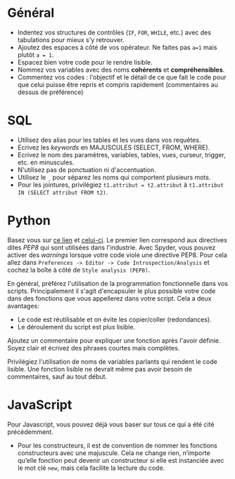 # Général

- Indentez vos structures de contrôles (``IF``, ``FOR``, ``WHILE``, etc.) avec des tabulations pour mieux s'y retrouver.
- Ajoutez des espaces à côté de vos opérateur. Ne faites pas ``a=1`` mais plutôt ``a = 1``.
- Espacez bien votre code pour le rendre lisible.
- Nommez vos variables avec des noms **cohérents** et **compréhensibles**.
- Commentez vos codes : l'objectif et le détail de ce que fait le code pour que celui puisse être repris et compris rapidement (commentaires au dessus de préférence)

# SQL

- Utilisez des alias pour les tables et les vues dans vos requêtes.
- Ecrivez les *keywords* en MAJUSCULES (SELECT, FROM, WHERE).
- Ecrivez le nom des paramètres, variables, tables, vues, curseur, trigger, etc. en minuscules.
- N'utilisez pas de ponctuation ni d'accentuation.
- Utilisez le ``_`` pour séparez les noms qui comportent plusieurs mots. 
- Pour les jointures, privilégiez ``t1.attribut = t2.attribut`` à ``t1.attribut IN (SELECT attribut FROM t2)``.

# Python

Basez vous sur [ce lien](https://www.python.org/dev/peps/pep-0008/) et [celui-ci](https://gist.github.com/sloria/7001839). Le premier lien correspond aux directives dites *PEP8* qui sont utilisées dans l'industrie. Avec Spyder, vous pouvez activer des *warnings* lorsque votre code viole une directive PEP8. Pour cela allez dans ``Preferences -> Editor -> Code Introspection/Analysis`` et cochez la boîte à côté de ``Style analysis (PEP8)``.

En général, préférez l'utilisation de la programmation fonctionnelle dans vos scripts. Principalement il s'agit d'encapsuler le plus possible votre code dans des fonctions que vous appellerez dans votre script. Cela a deux avantages:

- Le code est réutilisable et on évite les copier/coller (redondances).
- Le déroulement du script est plus lisible.

Ajoutez un commentaire pour expliquer une fonction après l'avoir définie. Soyez clair et écrivez des phrases courtes mais complètes.

Privilégiez l'utilisation de noms de variables parlants qui rendent le code lisible. Une fonction lisible ne devrait même pas avoir besoin de commentaires, sauf au tout début.

# JavaScript

Pour Javascript, vous pouvez déjà vous baser sur tous ce qui a été cité précédemment. 

- Pour les constructeurs, il est de convention de nommer les fonctions constructeurs avec une majuscule. Cela ne change rien, n’importe qu’elle fonction peut devenir un constructeur si elle est instanciée avec le mot clé ``new``, mais cela facilite la lecture du code.
